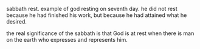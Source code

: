 sabbath rest. example of god resting on seventh day. he did not rest because he had
finished his work, but because he had attained what he desired.

the real significance of the sabbath is that God is at rest when there is man on
the earth who expresses and represents him.
